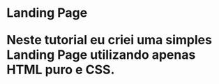 <h1> Landing Page 
  <br>

  
  
  Neste tutorial eu criei uma simples Landing Page utilizando apenas HTML puro e CSS.
